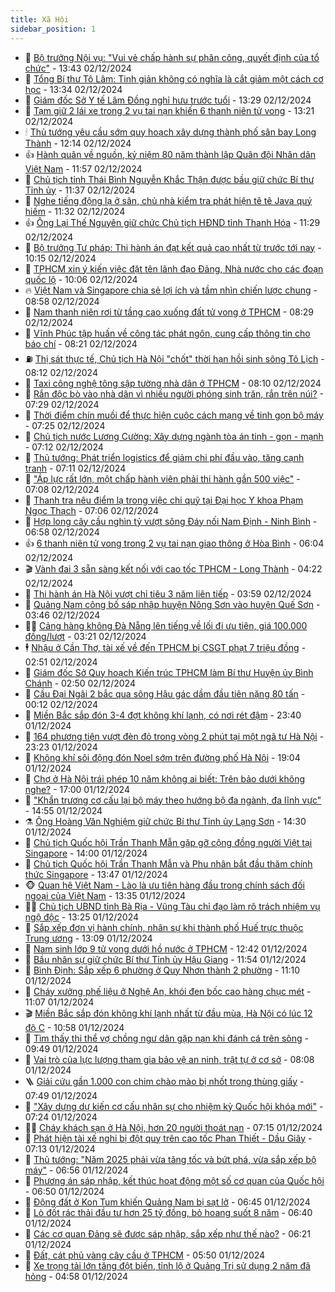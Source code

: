 ```yaml
---
title: Xã Hội
sidebar_position: 1
---
```


<!-- dantri-xa-hoi:START -->
- 🫣 [Bộ trưởng Nội vụ: &quot;Vui vẻ chấp hành sự phân công, quyết định của tổ chức&quot;](https://dantri.com.vn/xa-hoi/bo-truong-noi-vu-vui-ve-chap-hanh-su-phan-cong-quyet-dinh-cua-to-chuc-20241202202858611.htm) - 13:43 02/12/2024
- 💼 [Tổng Bí thư Tô Lâm: Tinh giản không có nghĩa là cắt giảm một cách cơ học](https://dantri.com.vn/xa-hoi/tong-bi-thu-to-lam-tinh-gian-khong-co-nghia-la-cat-giam-mot-cach-co-hoc-20241202203423212.htm) - 13:34 02/12/2024
- 🎊 [Giám đốc Sở Y tế Lâm Đồng nghỉ hưu trước tuổi](https://dantri.com.vn/xa-hoi/giam-doc-so-y-te-lam-dong-nghi-huu-truoc-tuoi-20241202192416960.htm) - 13:29 02/12/2024
- 🙉 [Tạm giữ 2 lái xe trong 2 vụ tai nạn khiến 6 thanh niên tử vong](https://dantri.com.vn/xa-hoi/tam-giu-2-lai-xe-trong-2-vu-tai-nan-khien-6-thanh-nien-tu-vong-20241202194025141.htm) - 13:21 02/12/2024
- 🕯 [Thủ tướng yêu cầu sớm quy hoạch xây dựng thành phố sân bay Long Thành](https://dantri.com.vn/xa-hoi/thu-tuong-yeu-cau-som-quy-hoach-xay-dung-thanh-pho-san-bay-long-thanh-20241202174020882.htm) - 12:14 02/12/2024
- 👍 [Hành quân về nguồn, kỷ niệm 80 năm thành lập Quân đội Nhân dân Việt Nam](https://dantri.com.vn/xa-hoi/hanh-quan-ve-nguon-ky-niem-80-nam-thanh-lap-quan-doi-nhan-dan-viet-nam-20241202184839865.htm) - 11:57 02/12/2024
- 🤖 [Chủ tịch tỉnh Thái Bình Nguyễn Khắc Thận được bầu giữ chức Bí thư Tỉnh ủy](https://dantri.com.vn/xa-hoi/chu-tich-tinh-thai-binh-nguyen-khac-than-duoc-bau-giu-chuc-bi-thu-tinh-uy-20241202183216577.htm) - 11:37 02/12/2024
- 🙉 [Nghe tiếng động lạ ở sân, chủ nhà kiểm tra phát hiện tê tê Java quý hiếm](https://dantri.com.vn/xa-hoi/nghe-tieng-dong-la-o-san-chu-nha-kiem-tra-phat-hien-te-te-java-quy-hiem-20241202172956165.htm) - 11:32 02/12/2024
- 👍 [Ông Lại Thế Nguyên giữ chức Chủ tịch HĐND tỉnh Thanh Hóa](https://dantri.com.vn/xa-hoi/ong-lai-the-nguyen-giu-chuc-chu-tich-hdnd-tinh-thanh-hoa-20241202182022246.htm) - 11:29 02/12/2024
- 🗽 [Bộ trưởng Tư pháp: Thi hành án đạt kết quả cao nhất từ trước tới nay](https://dantri.com.vn/xa-hoi/bo-truong-tu-phap-thi-hanh-an-dat-ket-qua-cao-nhat-tu-truoc-toi-nay-20241202163931275.htm) - 10:15 02/12/2024
- 🗽 [TPHCM xin ý kiến việc đặt tên lãnh đạo Đảng, Nhà nước cho các đoạn quốc lộ](https://dantri.com.vn/xa-hoi/tphcm-xin-y-kien-viec-dat-ten-lanh-dao-dang-nha-nuoc-cho-cac-doan-quoc-lo-20241202164954033.htm) - 10:06 02/12/2024
- 🔥 [Việt Nam và Singapore chia sẻ lợi ích và tầm nhìn chiến lược chung](https://dantri.com.vn/xa-hoi/viet-nam-va-singapore-chia-se-loi-ich-va-tam-nhin-chien-luoc-chung-20241202155839262.htm) - 08:58 02/12/2024
- 🦒 [Nam thanh niên rơi từ tầng cao xuống đất tử vong ở TPHCM](https://dantri.com.vn/xa-hoi/nam-thanh-nien-roi-tu-tang-cao-xuong-dat-tu-vong-o-tphcm-20241202150153412.htm) - 08:29 02/12/2024
- 🧐 [Vĩnh Phúc tập huấn về công tác phát ngôn, cung cấp thông tin cho báo chí](https://dantri.com.vn/xa-hoi/vinh-phuc-tap-huan-ve-cong-tac-phat-ngon-cung-cap-thong-tin-cho-bao-chi-20241202150409859.htm) - 08:21 02/12/2024
- ⛽️ [Thị sát thực tế, Chủ tịch Hà Nội &quot;chốt&quot; thời hạn hồi sinh sông Tô Lịch](https://dantri.com.vn/xa-hoi/thi-sat-thuc-te-chu-tich-ha-noi-chot-thoi-han-hoi-sinh-song-to-lich-20241202150126099.htm) - 08:12 02/12/2024
- 🚀 [Taxi công nghệ tông sập tường nhà dân ở TPHCM](https://dantri.com.vn/xa-hoi/taxi-cong-nghe-tong-sap-tuong-nha-dan-o-tphcm-20241202143317459.htm) - 08:10 02/12/2024
- 🦒 [Rắn độc bò vào nhà dân vì nhiều người phóng sinh trăn, rắn trên núi?](https://dantri.com.vn/xa-hoi/ran-doc-bo-vao-nha-dan-vi-nhieu-nguoi-phong-sinh-tran-ran-tren-nui-20241202140839392.htm) - 07:29 02/12/2024
- 🦅 [Thời điểm chín muồi để thực hiện cuộc cách mạng về tinh gọn bộ máy](https://dantri.com.vn/xa-hoi/thoi-diem-chin-muoi-de-thuc-hien-cuoc-cach-mang-ve-tinh-gon-bo-may-20241202140208256.htm) - 07:25 02/12/2024
- 🚀 [Chủ tịch nước Lương Cường: Xây dựng ngành tòa án tinh - gọn - mạnh](https://dantri.com.vn/xa-hoi/chu-tich-nuoc-luong-cuong-xay-dung-nganh-toa-an-tinh-gon-manh-20241202140544979.htm) - 07:12 02/12/2024
- 🦅 [Thủ tướng: Phát triển logistics để giảm chi phí đầu vào, tăng cạnh tranh](https://dantri.com.vn/xa-hoi/thu-tuong-phat-trien-logistics-de-giam-chi-phi-dau-vao-tang-canh-tranh-20241202133538587.htm) - 07:11 02/12/2024
- 🤠 [&quot;Áp lực rất lớn, một chấp hành viên phải thi hành gần 500 việc&quot;](https://dantri.com.vn/xa-hoi/ap-luc-rat-lon-mot-chap-hanh-vien-phai-thi-hanh-gan-500-viec-20241202135740376.htm) - 07:08 02/12/2024
- 💄 [Thanh tra nêu điểm lạ trong việc chi quỹ tại Đại học Y khoa Phạm Ngọc Thạch](https://dantri.com.vn/xa-hoi/thanh-tra-neu-diem-la-trong-viec-chi-quy-tai-dai-hoc-y-khoa-pham-ngoc-thach-20241202134003774.htm) - 07:06 02/12/2024
- 🥷 [Hợp long cây cầu nghìn tỷ vượt sông Đáy nối Nam Định - Ninh Bình](https://dantri.com.vn/xa-hoi/hop-long-cay-cau-nghin-ty-vuot-song-day-noi-nam-dinh-ninh-binh-20241202133754416.htm) - 06:58 02/12/2024
- 👍 [6 thanh niên tử vong trong 2 vụ tai nạn giao thông ở Hòa Bình](https://dantri.com.vn/xa-hoi/6-thanh-nien-tu-vong-trong-2-vu-tai-nan-giao-thong-o-hoa-binh-20241202124355485.htm) - 06:04 02/12/2024
- 🎬 [Vành đai 3 sẵn sàng kết nối với cao tốc TPHCM - Long Thành](https://dantri.com.vn/xa-hoi/vanh-dai-3-san-sang-ket-noi-voi-cao-toc-tphcm-long-thanh-20241202104630551.htm) - 04:22 02/12/2024
- 🦒 [Thi hành án Hà Nội vượt chỉ tiêu 3 năm liên tiếp](https://dantri.com.vn/xa-hoi/thi-hanh-an-ha-noi-vuot-chi-tieu-3-nam-lien-tiep-20241202104539689.htm) - 03:59 02/12/2024
- 🌊 [Quảng Nam công bố sáp nhập huyện Nông Sơn vào huyện Quế Sơn](https://dantri.com.vn/xa-hoi/quang-nam-cong-bo-sap-nhap-huyen-nong-son-vao-huyen-que-son-20241202102359342.htm) - 03:46 02/12/2024
- 🧑‍💻 [Cảng hàng không Đà Nẵng lên tiếng về lối đi ưu tiên, giá 100.000 đồng/lượt](https://dantri.com.vn/xa-hoi/cang-hang-khong-da-nang-len-tieng-ve-loi-di-uu-tien-gia-100000-dongluot-20241202095656603.htm) - 03:21 02/12/2024
- 🕴 [Nhậu ở Cần Thơ, tài xế về đến TPHCM bị CSGT phạt 7 triệu đồng](https://dantri.com.vn/xa-hoi/nhau-o-can-tho-tai-xe-ve-den-tphcm-bi-csgt-phat-7-trieu-dong-20241202090518495.htm) - 02:51 02/12/2024
- 🤔 [Giám đốc Sở Quy hoạch Kiến trúc TPHCM làm Bí thư Huyện ủy Bình Chánh](https://dantri.com.vn/xa-hoi/giam-doc-so-quy-hoach-kien-truc-tphcm-lam-bi-thu-huyen-uy-binh-chanh-20241202092615413.htm) - 02:50 02/12/2024
- 💄 [Cầu Đại Ngãi 2 bắc qua sông Hậu gác dầm đầu tiên nặng 80 tấn](https://dantri.com.vn/xa-hoi/cau-dai-ngai-2-bac-qua-song-hau-gac-dam-dau-tien-nang-80-tan-20241201215557092.htm) - 00:12 02/12/2024
- 🧠 [Miền Bắc sắp đón 3-4 đợt không khí lạnh, có nơi rét đậm](https://dantri.com.vn/xa-hoi/mien-bac-sap-don-3-4-dot-khong-khi-lanh-co-noi-ret-dam-20241202063347363.htm) - 23:40 01/12/2024
- 🦣 [164 phương tiện vượt đèn đỏ trong vòng 2 phút tại một ngã tư Hà Nội](https://dantri.com.vn/xa-hoi/164-phuong-tien-vuot-den-do-trong-vong-2-phut-tai-mot-nga-tu-ha-noi-20241126220310068.htm) - 23:23 01/12/2024
- 💫 [Không khí sôi động đón Noel sớm trên đường phố Hà Nội](https://dantri.com.vn/xa-hoi/khong-khi-soi-dong-don-noel-som-tren-duong-pho-ha-noi-20241129072056171.htm) - 19:04 01/12/2024
- 🚀 [Chợ ở Hà Nội trái phép 10 năm không ai biết: Trên bảo dưới không nghe?](https://dantri.com.vn/xa-hoi/cho-o-ha-noi-trai-phep-10-nam-khong-ai-biet-tren-bao-duoi-khong-nghe-20241201222410720.htm) - 17:00 01/12/2024
- 🤔 [&quot;Khẩn trương cơ cấu lại bộ máy theo hướng bộ đa ngành, đa lĩnh vực&quot;](https://dantri.com.vn/xa-hoi/khan-truong-co-cau-lai-bo-may-theo-huong-bo-da-nganh-da-linh-vuc-20241201215210616.htm) - 14:55 01/12/2024
- ⚗️ [Ông Hoàng Văn Nghiệm giữ chức Bí thư Tỉnh ủy Lạng Sơn](https://dantri.com.vn/xa-hoi/ong-hoang-van-nghiem-giu-chuc-bi-thu-tinh-uy-lang-son-20241201211258103.htm) - 14:30 01/12/2024
- 🫶 [Chủ tịch Quốc hội Trần Thanh Mẫn gặp gỡ cộng đồng người Việt tại Singapore](https://dantri.com.vn/xa-hoi/chu-tich-quoc-hoi-tran-thanh-man-gap-go-cong-dong-nguoi-viet-tai-singapore-20241201205621149.htm) - 14:00 01/12/2024
- 🌮 [Chủ tịch Quốc hội Trần Thanh Mẫn và Phu nhân bắt đầu thăm chính thức Singapore](https://dantri.com.vn/xa-hoi/chu-tich-quoc-hoi-tran-thanh-man-va-phu-nhan-bat-dau-tham-chinh-thuc-singapore-20241201204657323.htm) - 13:47 01/12/2024
- 🐵 [Quan hệ Việt Nam - Lào là ưu tiên hàng đầu trong chính sách đối ngoại của Việt Nam](https://dantri.com.vn/xa-hoi/quan-he-viet-nam-lao-la-uu-tien-hang-dau-trong-chinh-sach-doi-ngoai-cua-viet-nam-20241201203534434.htm) - 13:35 01/12/2024
- 🧑‍🏫 [Chủ tịch UBND tỉnh Bà Rịa - Vũng Tàu chỉ đạo làm rõ trách nhiệm vụ ngộ độc](https://dantri.com.vn/xa-hoi/chu-tich-ubnd-tinh-ba-ria-vung-tau-chi-dao-lam-ro-trach-nhiem-vu-ngo-doc-20241201201824038.htm) - 13:25 01/12/2024
- 💫 [Sắp xếp đơn vị hành chính, nhân sự khi thành phố Huế trực thuộc Trung ương](https://dantri.com.vn/xa-hoi/sap-xep-don-vi-hanh-chinh-nhan-su-khi-thanh-pho-hue-truc-thuoc-trung-uong-20241201154925849.htm) - 13:09 01/12/2024
- 🦩 [Nam sinh lớp 9 tử vong dưới hồ nước ở TPHCM](https://dantri.com.vn/xa-hoi/nam-sinh-lop-9-tu-vong-duoi-ho-nuoc-o-tphcm-20241201184249988.htm) - 12:42 01/12/2024
- 🦄 [Bầu nhân sự giữ chức Bí thư Tỉnh ủy Hậu Giang](https://dantri.com.vn/xa-hoi/bau-nhan-su-giu-chuc-bi-thu-tinh-uy-hau-giang-20241201173805212.htm) - 11:54 01/12/2024
- 💂 [Bình Định: Sắp xếp 6 phường ở Quy Nhơn thành 2 phường](https://dantri.com.vn/xa-hoi/binh-dinh-sap-xep-6-phuong-o-quy-nhon-thanh-2-phuong-20241201163208930.htm) - 11:10 01/12/2024
- 💄 [Cháy xưởng phế liệu ở Nghệ An, khói đen bốc cao hàng chục mét](https://dantri.com.vn/xa-hoi/chay-xuong-phe-lieu-o-nghe-an-khoi-den-boc-cao-hang-chuc-met-20241201175140634.htm) - 11:07 01/12/2024
- 🎬 [Miền Bắc sắp đón không khí lạnh nhất từ đầu mùa, Hà Nội có lúc 12 độ C](https://dantri.com.vn/xa-hoi/mien-bac-sap-don-khong-khi-lanh-nhat-tu-dau-mua-ha-noi-co-luc-12-do-c-20241201174647812.htm) - 10:58 01/12/2024
- 👀 [Tìm thấy thi thể vợ chồng ngư dân gặp nạn khi đánh cá trên sông](https://dantri.com.vn/xa-hoi/tim-thay-thi-the-vo-chong-ngu-dan-gap-nan-khi-danh-ca-tren-song-20241201151806317.htm) - 09:49 01/12/2024
- 💃 [Vai trò của lực lượng tham gia bảo vệ an ninh, trật tự ở cơ sở](https://dantri.com.vn/xa-hoi/vai-tro-cua-luc-luong-tham-gia-bao-ve-an-ninh-trat-tu-o-co-so-20241201134852092.htm) - 08:08 01/12/2024
- 🪜 [Giải cứu gần 1.000 con chim chào mào bị nhốt trong thùng giấy](https://dantri.com.vn/xa-hoi/giai-cuu-gan-1000-con-chim-chao-mao-bi-nhot-trong-thung-giay-20241201132103346.htm) - 07:49 01/12/2024
- 📝 [&quot;Xây dựng dự kiến cơ cấu nhân sự cho nhiệm kỳ Quốc hội khóa mới&quot;](https://dantri.com.vn/xa-hoi/xay-dung-du-kien-co-cau-nhan-su-cho-nhiem-ky-quoc-hoi-khoa-moi-20241201140844711.htm) - 07:24 01/12/2024
- 🧑‍💻 [Cháy khách sạn ở Hà Nội, hơn 20 người thoát nạn](https://dantri.com.vn/xa-hoi/chay-khach-san-o-ha-noi-hon-20-nguoi-thoat-nan-20241201141120788.htm) - 07:15 01/12/2024
- 👺 [Phát hiện tài xế nghi bị đột quỵ trên cao tốc Phan Thiết - Dầu Giây](https://dantri.com.vn/xa-hoi/phat-hien-tai-xe-nghi-bi-dot-quy-tren-cao-toc-phan-thiet-dau-giay-20241201140435259.htm) - 07:13 01/12/2024
- 🌮 [Thủ tướng: &quot;Năm 2025 phải vừa tăng tốc và bứt phá, vừa sắp xếp bộ máy&quot;](https://dantri.com.vn/xa-hoi/thu-tuong-nam-2025-phai-vua-tang-toc-va-but-pha-vua-sap-xep-bo-may-20241201134312879.htm) - 06:56 01/12/2024
- 🤭 [Phương án sáp nhập, kết thúc hoạt động một số cơ quan của Quốc hội](https://dantri.com.vn/xa-hoi/phuong-an-sap-nhap-ket-thuc-hoat-dong-mot-so-co-quan-cua-quoc-hoi-20241201125418546.htm) - 06:50 01/12/2024
- 💪 [Động đất ở Kon Tum khiến Quảng Nam bị sạt lở](https://dantri.com.vn/xa-hoi/dong-dat-o-kon-tum-khien-quang-nam-bi-sat-lo-20241201125249581.htm) - 06:45 01/12/2024
- 🧰 [Lò đốt rác thải đầu tư hơn 25 tỷ đồng, bỏ hoang suốt 8 năm](https://dantri.com.vn/xa-hoi/lo-dot-rac-thai-dau-tu-hon-25-ty-dong-bo-hoang-suot-8-nam-20241201114214020.htm) - 06:40 01/12/2024
- 🤡 [Các cơ quan Đảng sẽ được sáp nhập, sắp xếp như thế nào?](https://dantri.com.vn/xa-hoi/cac-co-quan-dang-se-duoc-sap-nhap-sap-xep-nhu-the-nao-20241201131539771.htm) - 06:21 01/12/2024
- 🦆 [Đất, cát phủ vàng cây cầu ở TPHCM](https://dantri.com.vn/xa-hoi/dat-cat-phu-vang-cay-cau-o-tphcm-20241201101808048.htm) - 05:50 01/12/2024
- 🦍 [Xe trọng tải lớn tăng đột biến, tỉnh lộ ở Quảng Trị sử dụng 2 năm đã hỏng](https://dantri.com.vn/xa-hoi/xe-trong-tai-lon-tang-dot-bien-tinh-lo-o-quang-tri-su-dung-2-nam-da-hong-20241201102950311.htm) - 04:58 01/12/2024<!-- dantri-xa-hoi:END -->
